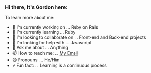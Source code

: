 ### Hi there, It's Gordon here:

To learn more about me:

- 🔭 I’m currently working on ... Ruby on Rails
- 🌱 I’m currently learning ... Ruby
- 👯 I’m looking to collaborate on ... Front-end and Back-end projects
- 🤔 I’m looking for help with ... Javascript
- 💬 Ask me about ... Anything
- 📫 How to reach me: ... [My Email](gordon.tinyefuza1@gmail.com)
- 😄 Pronouns: ... He/Him
- ⚡ Fun fact: ... Learning is a continuous process
